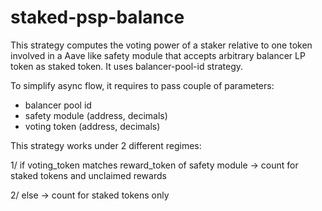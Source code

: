 # staked-psp-balance

This strategy computes the voting power of a staker relative to one token involved in a Aave like safety module that accepts arbitrary balancer LP token as staked token.
It uses balancer-pool-id strategy.

To simplify async flow, it requires to pass couple of parameters: 
- balancer pool id
- safety module (address, decimals)
- voting token (address, decimals)


This strategy works under 2 different regimes:

1/ if voting_token matches reward_token of safety module 
-> count for staked tokens and unclaimed rewards

2/ else 
-> count for staked tokens only